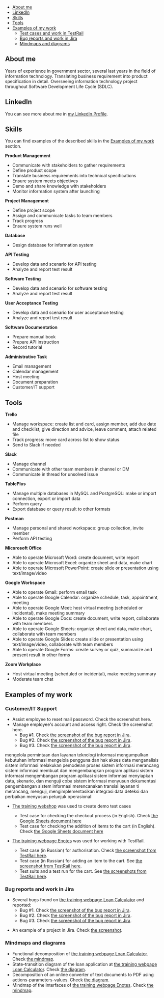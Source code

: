 - [About me](#about-me)
- [LinkedIn](#linkedin)
- [Skills](#skills)
- [Tools](#tools)
- [Examples of my work](#examples-of-my-work)
  * [Test cases and work in TestRail](#test-cases-and-work-in-testrail)
  * [Bug reports and work in Jira](#bug-reports-and-work-in-jira)
  * [Mindmaps and diagrams](#mindmaps-and-diagrams)

## About me

Years of experience in government sector, several last years in the field of information technology. Translating business requirement into product specification in detail. Overseeing information technology project throughout Software Development Life Cycle (SDLC).

## LinkedIn
You can see more about me in [my LinkedIn Profile](https://www.linkedin.com/in/evita-wisnuwardhani-244686146/). 

## Skills

You can find examples of the described skills in the [Examples of my work](#examples-of-my-work) section.

__Product Management__
  * Communicate with stakeholders to gather requirements
  * Define product scope
  * Translate business requirements into technical specifications
  * Ensure system meets objectives
  * Demo and share knowledge with stakeholders
  * Monitor information system after launching

__Project Management__
  * Define project scope
  * Assign and communicate tasks to team members
  * Track progress
  * Ensure system runs well

__Database__
  * Design database for information system

__API Testing__
  * Develop data and scenario for API testing
  * Analyze and report test result

__Software Testing__
  * Develop data and scenario for software testing
  * Analyze and report test result

__User Acceptance Testing__
  * Develop data and scenario for user acceptance testing
  * Analyze and report test result

__Software Documentation__
  * Prepare manual book
  * Prepare API instruction
  * Record tutorial

__Administrative Task__
  * Email management
  * Calendar management
  * Host meeting
  * Document preparation
  * Customer/IT support

## Tools

__Trello__
  * Manage workspace: create list and card, assign member, add due date and checklist, give direction and advice, leave comment, attach related file
  * Track progress: move card across list to show status
  * Send to Slack if needed

__Slack__
  * Manage channel
  * Communicate with other team members in channel or DM
  * Communicate in thread for unsolved issue
   
__TablePlus__
  * Manage multiple databases in MySQL and PostgreSQL: make or import connection, export or import data
  * Perform query
  * Export database or query result to other formats

__Postman__
  * Manage personal and shared workspace: group collection, invite member
  * Perform API testing

__Micsrosoft Office__
  * Able to operate Microsoft Word: create document, write report
  * Able to operate Microsoft Excel: organize sheet and data, make chart
  * Able to operate Microsoft PowerPoint: create slide or presentation using text/image/video

__Google Workspace__
  * Able to operate Gmail: perform email task
  * Able to operate Google Calendar: organize schedule, task, appointment, meeting 
  * Able to operate Google Meet: host virtual meeting (scheduled or incidental), make meeting summary
  * Able to operate Google Docs: create document, write report, collaborate with team members
  * Able to operate Google Sheets: organize sheet and data, make chart, collaborate with team members
  * Able to operate Google Slides: create slide or presentation using text/image/video, collaborate with team members
  * Able to operate Google Forms: create survey or quiz, summarize and present result in other forms

__Zoom Workplace__
  * Host virtual meeting (scheduled or incidental), make meeting summary
  * Moderate team chat

## Examples of my work 

### Customer/IT Support
- Assist employee to reset mail password. Check the screenshot here.
- Manage employee's account and access right. Check the screenshot here.
  * Bug #1. Check [the screenshot of the bug report in Jira](https://drive.google.com/file/d/1Ypqw992_r6YgXNdqslH1FVW3Y33sT6ip/view?usp=sharing).
  * Bug #2. Check [the screenshot of the bug report in Jira](https://drive.google.com/file/d/15KB2fIqWO4uIUbAMejk8ZZrkpPfJzz1m/view?usp=sharing).
  * Bug #3. Check [the screenshot of the bug report in Jira](https://drive.google.com/file/d/1Qn_Fe5gwdEQ-f4PKpg115CZaWl3_N705/view?usp=sharing).

mengelola permintaan dan layanan teknologi informasi
mengumpulkan kebutuhan informasi
mengelola pengguna dan hak akses data
menganalisis sistem informasi
melakukan pemodelan proses sistem informasi
merancang sistem informasi
membuat dan mengembangkan program aplikasi sistem informasi
mengembangan program aplikasi sistem informasi
menyiapkan data, skenario, dan menguji coba sistem informasi
menyusun dokumentasi pengembangan sistem informasi
merencanakan transisi layanan ti
merancang, menguji, mengimplementasikan integrasi data
deteksi dan perbaikan
menyusun petunjuk operasional



- [The training webshop](http://automationpractice.com/) was used to create demo test cases
  * Test case for checking the checkout process (in English). Check [the Google Sheets document here](https://docs.google.com/spreadsheets/d/1NpgiyQr2mx2YKddbXOFi7YygWE_jUve3spzscLkpTuY/edit?usp=sharing)
  * Test case for checking the addition of items to the cart (in English). Check [the Google Sheets document here](https://docs.google.com/spreadsheets/d/1PTc-aPCKWBm4B3aaTPsvJ5wgW0P-KkpvaclZAbQzTZY/edit#gid=0)

- [The training webpage Enotes](https://enotes.pointschool.ruin) was used for working with TestRail.
  * Test case (in Russian) for authorisation. Check [the screenshot from TestRail here](https://drive.google.com/file/d/1X9q5h3NKLI7NZpoU-gaHwSrYq_KQtDsl/view?usp=sharing).
  * Test case (in Russian) for adding an item to the cart. See [the screenshot from TestRail here](https://drive.google.com/file/d/1L74DBG62BRnl45WuVYsuR3RoYU4KZHrI/view?usp=sharing).
  * Test suits and a test run for the cart. See [the screenshots from TestRail here](https://drive.google.com/file/d/1imQyEHdDE9FCWtnnPZurh0J9QMTWrS3l/view?usp=sharing).

### Bug reports and work in Jira

- Several bugs found on [the training webpage Loan Calculator](http://creditcalculator.pointschool.ru) and reported:
  * Bug #1. Check [the screenshot of the bug report in Jira](https://drive.google.com/file/d/1Ypqw992_r6YgXNdqslH1FVW3Y33sT6ip/view?usp=sharing).
  * Bug #2. Check [the screenshot of the bug report in Jira](https://drive.google.com/file/d/15KB2fIqWO4uIUbAMejk8ZZrkpPfJzz1m/view?usp=sharing).
  * Bug #3. Check [the screenshot of the bug report in Jira](https://drive.google.com/file/d/1Qn_Fe5gwdEQ-f4PKpg115CZaWl3_N705/view?usp=sharing).
* An example of a project in Jira. Check [the screenshot](https://drive.google.com/file/d/1uN7R4SGWYZ0zn45id8_CeSzs4sn68BWq/view?usp=sharing).

### Mindmaps and diagrams
* Functional decomposition of [the training webpage Loan Calculator](http://creditcalculator.pointschool.ru). Check [the mindmap](https://drive.google.com/file/d/1i1O25CTJNYbuZAmigsRFJjPzUhbRJduY/view?usp=sharing).
* State-transition diagram of the loan application at [the training webpage Loan Calculator](http://creditcalculator.pointschool.ru). Check [the diagram](https://drive.google.com/file/d/1yr1i_gvkTDtbw-ZZF9I_o5CKQZuc2KWG/view?usp=sharing).
* Decomposition of an online converter of text documents to PDF using actions-parameters-values. Check [the diagram](https://drive.google.com/file/d/1gbBCBGNyRJhp0DhFgFbpxrb9F2Zd5LnH/view?usp=sharing).
* Mindmap of the interfaces of [the training webpage Enotes](https://enotes.pointschool.ruin). Check [the mindmap](https://drive.google.com/file/d/1gzv3ADI2_tm_Of0rk_gZDZ1niW50w4oc/view?usp=sharing).
